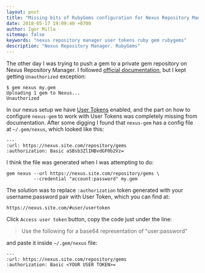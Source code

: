 ```yaml
---
layout: post
title: "Missing bits of RubyGems configuration for Nexus Repository Manager"
date: 2018-05-17 19:09:40 +0700
author: Igor Milla
sitemap: false
keywords: "nexus repository manager user tokens ruby gem rubygems"
description: "Nexus Repository Manager. RubyGems"
---
```

The other day I was trying to push a gem to a private gem repository
on Nexus Repository Manager. I followed [official documentation][1],
but I kept getting `Unauthorized` exception:

    $ gem nexus my.gem
    Uploading 1 gem to Nexus...
    Unauthorized

In our nexus setup we have [User Tokens][2] enabled, and the part on how
to configure `nexus-gem` to work with User Tokens was completely missing
from documentation. After some digging I found that `nexus-gem` has a config file
at `~/.gem/nexus`, which looked like this:


    ---
    :url: https://nexus.site.com/repository/gems
    :authorization: Basic aSBsb3ZlIHBvdGF0b2Vz=

I think the file was generated when I was attempting to do:

    gem nexus --url https://nexus.site.com/repository/gems \
              --credential "account:password" my.gem

The solution was to replace `:authorization` token generated with your
username:password pair with User Token, which you can find at:

    https://nexus.site.com/#user/usertoken

Click `Access user token` button, copy the code just under the line:

>Use the following for a base64 representation of "user:password"

and paste it inside `~/.gem/nexus` file:


    ---
    :url: https://nexus.site.com/repository/gems
    :authorization: Basic <YOUR USER TOKEN>=

[1]: https://help.sonatype.com/repomanager2/ruby%2C-rubygems-and-gem-repositories
[2]: https://help.sonatype.com/repomanager3/security/security-setup-with-user-tokens